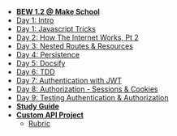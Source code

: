 - **[BEW 1.2 @ Make School](README.md)**
- [Day 1: Intro](Lessons/Lesson00.md)
- [Day 1: Javascript Tricks](Lessons/Lesson01.md)
- [Day 2: How The Internet Works, Pt 2](Lessons/Lesson02.md)
- [Day 3: Nested Routes & Resources](Lessons/Lesson03.md)
- [Day 4: Persistence](Lessons/Lesson04.md)
- [Day 5: Docsify](Lessons/Lesson05.md)
- [Day 6: TDD](Lessons/Lesson09.md)
- [Day 7: Authentication with JWT](Lessons/Lesson08.md)
- [Day 8: Authorization - Sessions & Cookies](Lessons/Lesson10.md)
- [Day 9: Testing Authentication & Authorization](Lessons/Lesson11.md)
- **[Study Guide](study-guide.md)**
- **[Custom API Project](Projects/02-Custom-API-Project.md)**
  - [Rubric](Projects/Rubrics/02-Custom-API-Project.md)
